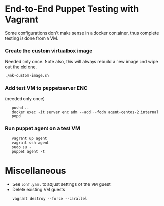 # End-to-End Puppet Testing with Vagrant
Some configurations don't make sense in a docker container, thus complete testing is
done from a VM.


### Create the custom virtualbox image
Needed only once. Note also, this will always rebuild a new image and wipe out the old one.
```shell
./mk-custom-image.sh
```

### Add test VM to puppetserver ENC
(needed only once)
```shell
   pushd ..
   docker exec -it server enc_adm --add --fqdn agent-centos-2.internal
   popd
```

### Run puppet agent on a test VM
```shell
   vagrant up agent
   vagrant ssh agent
   sudo su -
   puppet agent -t
```

# Miscellaneous
* See `conf.yaml` to adjust settings of the VM guest
* Delete existing VM guests
  ```shell
  vagrant destroy --force --parallel
  ```
